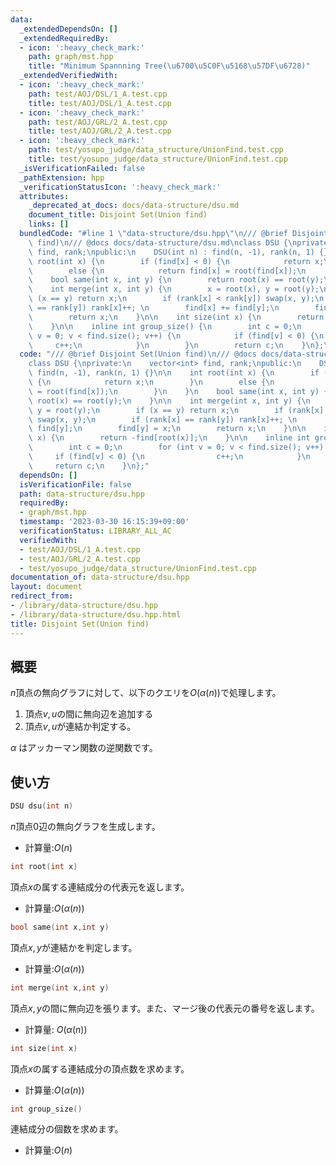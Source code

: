 ```yaml
---
data:
  _extendedDependsOn: []
  _extendedRequiredBy:
  - icon: ':heavy_check_mark:'
    path: graph/mst.hpp
    title: "Minimum Spannning Tree(\u6700\u5C0F\u5168\u57DF\u6728)"
  _extendedVerifiedWith:
  - icon: ':heavy_check_mark:'
    path: test/AOJ/DSL/1_A.test.cpp
    title: test/AOJ/DSL/1_A.test.cpp
  - icon: ':heavy_check_mark:'
    path: test/AOJ/GRL/2_A.test.cpp
    title: test/AOJ/GRL/2_A.test.cpp
  - icon: ':heavy_check_mark:'
    path: test/yosupo_judge/data_structure/UnionFind.test.cpp
    title: test/yosupo_judge/data_structure/UnionFind.test.cpp
  _isVerificationFailed: false
  _pathExtension: hpp
  _verificationStatusIcon: ':heavy_check_mark:'
  attributes:
    _deprecated_at_docs: docs/data-structure/dsu.md
    document_title: Disjoint Set(Union find)
    links: []
  bundledCode: "#line 1 \"data-structure/dsu.hpp\"\n/// @brief Disjoint Set(Union\
    \ find)\n/// @docs docs/data-structure/dsu.md\nclass DSU {\nprivate:\n    vector<int>\
    \ find, rank;\npublic:\n    DSU(int n) : find(n, -1), rank(n, 1) {}\n\n    int\
    \ root(int x) {\n        if (find[x] < 0) {\n            return x;\n        }\n\
    \        else {\n            return find[x] = root(find[x]);\n        }\n    }\n\
    \    bool same(int x, int y) {\n        return root(x) == root(y);\n    }\n\n\
    \    int merge(int x, int y) {\n        x = root(x), y = root(y);\n        if\
    \ (x == y) return x;\n        if (rank[x] < rank[y]) swap(x, y);\n        if (rank[x]\
    \ == rank[y]) rank[x]++; \n        find[x] += find[y];\n        find[y] = x;\n\
    \        return x;\n    }\n\n    int size(int x) {\n        return -find[root(x)];\n\
    \    }\n\n    inline int group_size() {\n        int c = 0;\n        for (int\
    \ v = 0; v < find.size(); v++) {\n            if (find[v] < 0) {\n           \
    \     c++;\n            }\n        }\n        return c;\n    }\n};\n"
  code: "/// @brief Disjoint Set(Union find)\n/// @docs docs/data-structure/dsu.md\n\
    class DSU {\nprivate:\n    vector<int> find, rank;\npublic:\n    DSU(int n) :\
    \ find(n, -1), rank(n, 1) {}\n\n    int root(int x) {\n        if (find[x] < 0)\
    \ {\n            return x;\n        }\n        else {\n            return find[x]\
    \ = root(find[x]);\n        }\n    }\n    bool same(int x, int y) {\n        return\
    \ root(x) == root(y);\n    }\n\n    int merge(int x, int y) {\n        x = root(x),\
    \ y = root(y);\n        if (x == y) return x;\n        if (rank[x] < rank[y])\
    \ swap(x, y);\n        if (rank[x] == rank[y]) rank[x]++; \n        find[x] +=\
    \ find[y];\n        find[y] = x;\n        return x;\n    }\n\n    int size(int\
    \ x) {\n        return -find[root(x)];\n    }\n\n    inline int group_size() {\n\
    \        int c = 0;\n        for (int v = 0; v < find.size(); v++) {\n       \
    \     if (find[v] < 0) {\n                c++;\n            }\n        }\n   \
    \     return c;\n    }\n};"
  dependsOn: []
  isVerificationFile: false
  path: data-structure/dsu.hpp
  requiredBy:
  - graph/mst.hpp
  timestamp: '2023-03-30 16:15:39+09:00'
  verificationStatus: LIBRARY_ALL_AC
  verifiedWith:
  - test/AOJ/DSL/1_A.test.cpp
  - test/AOJ/GRL/2_A.test.cpp
  - test/yosupo_judge/data_structure/UnionFind.test.cpp
documentation_of: data-structure/dsu.hpp
layout: document
redirect_from:
- /library/data-structure/dsu.hpp
- /library/data-structure/dsu.hpp.html
title: Disjoint Set(Union find)
---
```

## 概要
$n$頂点の無向グラフに対して、以下のクエリを$O(\alpha(n))$で処理します。
1. 頂点$v,u$の間に無向辺を追加する
1. 頂点$v,u$が連結か判定する。

$\alpha$ はアッカーマン関数の逆関数です。
## 使い方
```cpp
DSU dsu(int n)
```
$n$頂点$0$辺の無向グラフを生成します。
- 計算量:$O(n)$

```cpp
int root(int x)
```
頂点$x$の属する連結成分の代表元を返します。
- 計算量:$O(\alpha(n))$

```cpp
bool same(int x,int y)
```
頂点$x,y$が連結かを判定します。
- 計算量:$O(\alpha(n))$
```cpp
int merge(int x,int y)
```
頂点$x,y$の間に無向辺を張ります。また、マージ後の代表元の番号を返します。
- 計算量: $O(\alpha(n))$

```cpp
int size(int x)
```
頂点$x$の属する連結成分の頂点数を求めます。
- 計算量:$O(\alpha(n))$

```cpp
int group_size()
```
連結成分の個数を求めます。
- 計算量:$O(n)$
